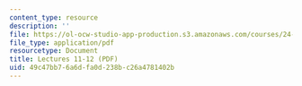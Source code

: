 ```yaml
---
content_type: resource
description: ''
file: https://ol-ocw-studio-app-production.s3.amazonaws.com/courses/24-917-conlangs-how-to-construct-a-language-fall-2018/49c47bb76a6dfa0d238bc26a4781402b_MIT24_917f18_lec11_agreement.pdf
file_type: application/pdf
resourcetype: Document
title: Lectures 11-12 (PDF)
uid: 49c47bb7-6a6d-fa0d-238b-c26a4781402b
---
```

